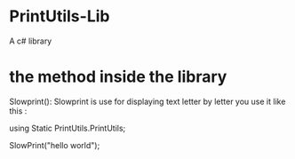 # PrintUtils-Lib
A c# library

<h1>the method inside the library</h1> 
Slowprint():
Slowprint is use for displaying text letter by letter you use it like this : 

using Static PrintUtils.PrintUtils;

SlowPrint("hello world");
